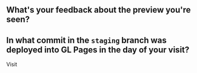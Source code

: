 <!--



-->

## What's your feedback about the preview you're seen?

## In what commit in the `staging` branch was deployed into GL Pages in the day of your visit?
Visit
